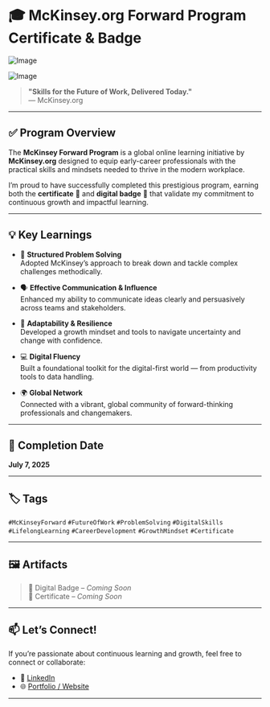 # 🎓 McKinsey.org Forward Program Certificate & Badge

![Image](https://github.com/user-attachments/assets/cf202826-e877-42bd-bd14-6b5afa268661)

![Image](https://github.com/user-attachments/assets/d35d04b9-7a6f-4b95-9591-a23a4146586e)

> **"Skills for the Future of Work, Delivered Today."**  
> — McKinsey.org

---

## ✅ Program Overview

The **McKinsey Forward Program** is a global online learning initiative by **McKinsey.org** designed to equip early-career professionals with the practical skills and mindsets needed to thrive in the modern workplace.

I’m proud to have successfully completed this prestigious program, earning both the **certificate** 📜 and **digital badge** 🏅 that validate my commitment to continuous growth and impactful learning.

---

## 💡 Key Learnings

- 🧠 **Structured Problem Solving**  
  Adopted McKinsey’s approach to break down and tackle complex challenges methodically.

- 🗣️ **Effective Communication & Influence**  
  Enhanced my ability to communicate ideas clearly and persuasively across teams and stakeholders.

- 🔄 **Adaptability & Resilience**  
  Developed a growth mindset and tools to navigate uncertainty and change with confidence.

- 💻 **Digital Fluency**  
  Built a foundational toolkit for the digital-first world — from productivity tools to data handling.

- 🌍 **Global Network**  
  Connected with a vibrant, global community of forward-thinking professionals and changemakers.

---

## 📅 Completion Date

**July 7, 2025**

---

## 🏷️ Tags

`#McKinseyForward` `#FutureOfWork` `#ProblemSolving` `#DigitalSkills`  
`#LifelongLearning` `#CareerDevelopment` `#GrowthMindset` `#Certificate`

---

## 🖼️ Artifacts

> 🏅 Digital Badge – _Coming Soon_  
> 📜 Certificate – _Coming Soon_

---

## 📫 Let’s Connect!

If you’re passionate about continuous learning and growth, feel free to connect or collaborate:

- 🔗 [LinkedIn](https://www.linkedin.com/in/your-link/)
- 🌐 [Portfolio / Website](https://yourwebsite.com)

---

